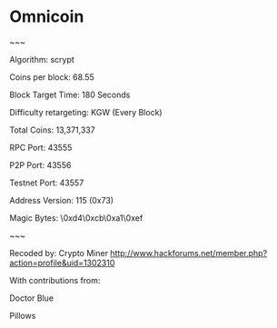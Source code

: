 # Omnicoin

\~\~\~

Algorithm: scrypt

Coins per block: 68.55

Block Target Time: 180 Seconds

Difficulty retargeting: KGW (Every Block)

Total Coins: 13,371,337

RPC Port: 43555

P2P Port: 43556

Testnet Port: 43557

Address Version: 115 (0x73)

Magic Bytes: \\0xd4\\0xcb\\0xa1\\0xef

\~\~\~

Recoded by: Crypto Miner
http://www.hackforums.net/member.php?action=profile&uid=1302310

With contributions from:

Doctor Blue

Pillows
